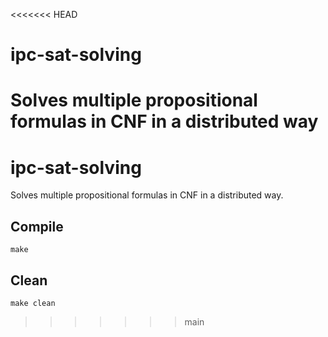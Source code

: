 <<<<<<< HEAD
# ipc-sat-solving
Solves multiple propositional formulas in CNF in a distributed way
=======
# ipc-sat-solving
Solves multiple propositional formulas in CNF in a distributed way.

## Compile
```
make
```
## Clean
```
make clean
```
>>>>>>> main
